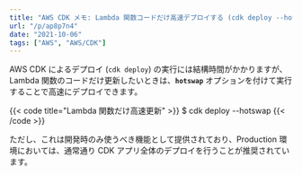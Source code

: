 ```yaml
---
title: "AWS CDK メモ: Lambda 関数コードだけ高速デプロイする (cdk deploy --hotswap)"
url: "/p/ap8p7n4"
date: "2021-10-06"
tags: ["AWS", "AWS/CDK"]
---
```


AWS CDK によるデプロイ (`cdk deploy`) の実行には結構時間がかかりますが、Lambda 関数のコードだけ更新したいときは、__`hotswap`__ オプションを付けて実行することで高速にデプロイできます。

{{< code title="Lambda 関数だけ高速更新" >}}
$ cdk deploy --hotswap
{{< /code >}}

ただし、これは開発時のみ使うべき機能として提供されており、Production 環境においては、通常通り CDK アプリ全体のデプロイを行うことが推奨されています。

